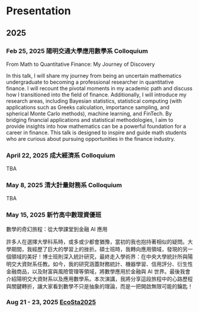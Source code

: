 # Presentation


## 2025


### Feb 25, 2025 陽明交通大學應用數學系 Colloquium

From Math to Quantitative Finance: My Journey of Discovery

In this talk, I will share my journey from being an uncertain mathematics undergraduate to becoming a professional researcher in quantitative finance. I will recount the pivotal moments in my academic path and discuss how I transitioned into the field of finance. Additionally, I will introduce my research areas, including Bayesian statistics, statistical computing (with applications such as Greeks calculation, importance sampling, and spherical Monte Carlo methods), machine learning, and FinTech. By bridging financial applications and statistical methodologies, I aim to provide insights into how mathematics can be a powerful foundation for a career in finance. This talk is designed to inspire and guide math students who are curious about pursuing opportunities in the finance industry.


### April 22, 2025 成大經濟系 Colloquium

TBA

### May 8, 2025 清大計量財務系 Colloquium 

TBA

### May 15, 2025 新竹高中數理資優班 

數學的奇幻旅程：從大學課堂到金融 AI 應用

許多人在選擇大學科系時，或多或少都會猶豫，當初的我也抱持著相似的疑問。大學期間，我經歷了巨大的學習上的挫折。碩士班時，我轉向應用領域，發現的另一個領域的美好！博士班則深入統計研究，最終走入學術界：在中央大學統計所與陽明交大資財系任教。如今，我的研究涵蓋財務統計、機器學習、信用評分、衍生性金融商品，以及財富與風險管理等領域，將數學應用於金融與 AI 世界。最後我會介紹陽明交大資財系以及應用數學系。本次演講，我將分享這段旅程中的心路歷程與關鍵轉折，讓大家看到數學不只是抽象的理論，而是一把開啟無限可能的鑰匙！



### Aug 21 - 23, 2025 [EcoSta2025](https://www.cmstatistics.org/EcoSta2025/)



